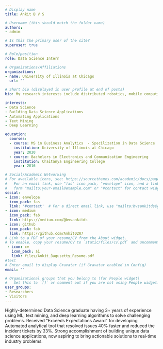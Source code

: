 ```yaml
---
# Display name
title: Ankit B V S

# Username (this should match the folder name)
authors:
- admin

# Is this the primary user of the site?
superuser: true

# Role/position
role: Data Science Intern

# Organizations/Affiliations
organizations:
- name: University of Illinois at Chicago
  url: ""

# Short bio (displayed in user profile at end of posts)
bio: My research interests include distributed robotics, mobile computing and programmable matter.

interests:
- Data Science
- Building Data Science Applications
- Automating Applications
- Text Mining
- Deep Learning

education:
  courses:
  - course: MS in Business Analytics  - Specilization in Data Science
    institution: University of Illinois at Chicago
    year: 2020
  - course: Bachelors in Electronics and Communication Engineering
    institution: Chaitanya Engineering College
    year: 2016

# Social/Academic Networking
# For available icons, see: https://sourcethemes.com/academic/docs/page-builder/#icons
#   For an email link, use "fas" icon pack, "envelope" icon, and a link in the
#   form "mailto:your-email@example.com" or "#contact" for contact widget.
social:
- icon: envelope
  icon_pack: fas
  link: '#contact'  # For a direct email link, use "mailto:bvsankitds@gmail.com".
- icon: medium
  icon_pack: fab
  link: https://medium.com/@bvsankitds
- icon: github
  icon_pack: fab
  link: https://github.com/Ankit0207
# Link to a PDF of your resume/CV from the About widget.
# To enable, copy your resume/CV to `static/files/cv.pdf` and uncomment the lines below.
 - icon: cv
   icon_pack: ai
   link: files/Ankit_Bagusetty_Resume.pdf
#test
# Enter email to display Gravatar (if Gravatar enabled in Config)
email: ""

# Organizational groups that you belong to (for People widget)
#   Set this to `[]` or comment out if you are not using People widget.
user_groups:
- Researchers
- Visitors
---
```


Highly-determined Data Science graduate having 3+ years of experience using ML, text mining, and deep learning algorithms to solve challenging problems. Received “Exceeds Expectations Award” for developing Automated analytical tool that resolved issues 40% faster and reduced the incident tickets by 33%. Strong accomplishment of building unique data science applications, now aspiring to bring actionable solutions to real-time industry problems.
